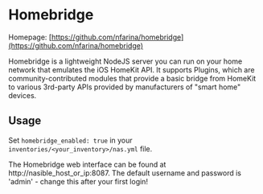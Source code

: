 # Homebridge

Homepage: [https://github.com/nfarina/homebridge](https://github.com/nfarina/homebridge)

Homebridge is a lightweight NodeJS server you can run on your home network that emulates the iOS HomeKit API. It supports Plugins, which are community-contributed modules that provide a basic bridge from HomeKit to various 3rd-party APIs provided by manufacturers of "smart home" devices.

## Usage

Set `homebridge_enabled: true` in your `inventories/<your_inventory>/nas.yml` file.

The Homebridge web interface can be found at http://nasible_host_or_ip:8087. The default username and password is 'admin' - change this after your first login!
